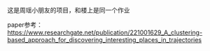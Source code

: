这是周瑶小朋友的项目，和楼上是同一个作业


paper参考：
https://www.researchgate.net/publication/221001629_A_clustering-based_approach_for_discovering_interesting_places_in_trajectories
